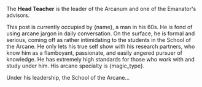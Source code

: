 The **Head Teacher** is the leader of the Arcanum and one of the Emanator's advisors. 

This post is currently occupied by {name}, a man in his 60s. He is fond of using arcane jargon in daily conversation. On the surface, he is formal and serious, coming off as rather intimidating to the students in the School of the Arcane. He only lets his true self show with his research partners, who know him as a flamboyant, passionate, and easily angered pursuer of knowledge. He has extremely high standards for those who work with and study under him.
His arcane specialty is {magic_type}.

Under his leadership, the School of the Arcane...